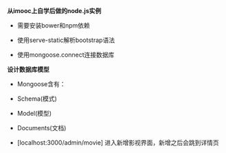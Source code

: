 __从imooc上自学后做的node.js实例__
- 需要安装bower和npm依赖

- 使用serve-static解析bootstrap语法
- 使用mongoose.connect连接数据库

__设计数据库模型__
- Mongoose含有：
- Schema(模式)
- Model(模型)
- Documents(文档)

- [localhost:3000/admin/movie] 进入新增影视界面，新增之后会跳到详情页